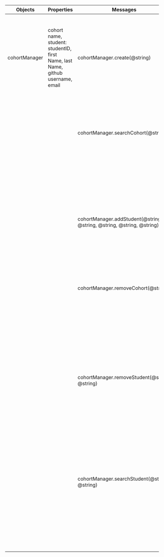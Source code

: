 | Objects       | Properties                                                                                                          | Messages                                                               | Notes                                                                                                                      | Scenario                                                                                  | Output             | Example                                                                                                                                                                                                                                                                                                                                                                                                                                                                            |
|---------------|---------------------------------------------------------------------------------------------------------------------|------------------------------------------------------------------------|----------------------------------------------------------------------------------------------------------------------------|-------------------------------------------------------------------------------------------|--------------------|------------------------------------------------------------------------------------------------------------------------------------------------------------------------------------------------------------------------------------------------------------------------------------------------------------------------------------------------------------------------------------------------------------------------------------------------------------------------------------|
| cohortManager | cohort name,  student: studentID,          first Name,          last Name,          github username,          email | cohortManager.create(@string)                                          | The string will be the cohort name, and when pass the method will create the object in the array with two  key value pairs | the array starts off blank and the  function is called                                    | cohortData @array  | cohortManager.create('Cohort 10') =>[{       cohort: Cohort 10       students: [                 ] }]                                                                                                                                                                                                                                                                                                                                                                              |
|               |                                                                                                                     | cohortManager.searchCohort(@string)                                    | The string will be the cohort name and will return the cohort object,  if it exists.                                       | The cohort exists                                                                         | cohortData @object | cohortManager.searchCohort('Cohort 8) =>{       cohort: Cohort 8       students: [       {          firstName: 'Bill',          lastName: 'Sanders',          githubUsername: 'billysanders101,          email: billysanders101@gmail.com,          studentId: @number       },       {          firstName: 'Kyle',          lastName: 'Bridgewater',          githubUsername: 'kyleUnderwater',          email: kylebridge@yahoo.com,          studentId: @number       }     ] } |
|               |                                                                                                                     |                                                                        |                                                                                                                            | the cohort doesn't exist                                                                  | @string            | The cohort doesn't exist                                                                                                                                                                                                                                                                                                                                                                                                                                                           |
|               |                                                                                                                     | cohortManager.addStudent(@string,  @string, @string, @string, @string) | The strings include the firstname, lastname, github username,  userEmail, and cohort to be added.                          | The students array  starts off blank and it  gets filled with objects containing the data | cohortData @array  | cohortManager.addStudent('Kyle', 'Bridgewater',  'kyleUnderwater', 'kylebridge@yahoo.com',  'Cohort 10') => [    {      cohortName: Cohort 10,      students: [        {          firstName: 'Kyle',          lastName: 'Bridgewater,          githubUsername: 'kyleUnderwater',          email: kylebridge@yahoo.com,          studentId: @number        }    ]    } ]                                                                                                            |
|               |                                                                                                                     | cohortManager.removeCohort(@string)                                    | The string is the cohort name, and will remove the cohort from the array.                                                  | The cohort exists                                                                         | cohortData @array  | cohortManager.removeCohort('Cohort 9') =>         [           {             cohortName: 'Cohort 10',             students: []           }         ]                                                                                                                                                                                                                                                                                                                                |
|               |                                                                                                                     |                                                                        |                                                                                                                            | The cohort doesn't exist                                                                  | @string            | The cohort doesn't exist                                                                                                                                                                                                                                                                                                                                                                                                                                                           |
|               |                                                                                                                     | cohortManager.removeStudent(@string, @string)                          | The strings are the first and last names of the student to be removed from the cohort                                      | The student exists and belongs to a cohort                                                | cohortData @array  | cohortManager.removeStudent('Kyle', 'Bridgewater')  => [    {      cohortName: Cohort 10,      students: []    } ]                                                                                                                                                                                                                                                                                                                                                                 |
|               |                                                                                                                     |                                                                        |                                                                                                                            | The student doesn't  exist                                                                | @string            | The student doesn't exist                                                                                                                                                                                                                                                                                                                                                                                                                                                          |
|               |                                                                                                                     | cohortManager.searchStudent(@string, @string)                          | The strings are the first and last names of the student to be removed from the cohort                                      | The student exists                                                                        | student @object    | cohortManager.seachStudent('Kyle', 'Bridgewater') =>        {         firstName: 'Kyle',         lastName: 'Bridgewater',         githubUsername: 'kyleUnderwater'         email: kylebridge@yahoo.com,         studentId: @number       }                                                                                                                                                                                                                                         |
|               |                                                                                                                     |                                                                        |                                                                                                                            | The student doesn't  exist                                                                | @string            | The student doesn't exist                                                                                                                                                                                                                                                                                                                                                                                                                                                          |
|               |                                                                                                                     |                                                                        |                                                                                                                            |                                                                                           |                    |                                                                                                                                                                                                                                                                                                                                                                                                                                                                                    |
|               |                                                                                                                     |                                                                        |                                                                                                                            |                                                                                           |                    |                                                                                                                                                                                                                                                                                                                                                                                                                                                                                    |
|               |                                                                                                                     |                                                                        |                                                                                                                            |                                                                                           |                    |                                                                                                                                                                                                                                                                                                                                                                                                                                                                                    |